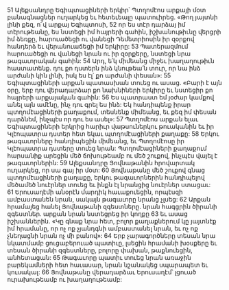 51 Ալեքսանդրը Եգիպտացիների երկիր՝ Պտղոմէոս արքայի մօտ բանագնացներ ուղարկեց եւ հետեւեալը պատուիրեց. «Թող յայտնի լինի քեզ, ո՜վ արքայ Եգիպտոսի, 52 որ ես տէր դարձայ իմ տէրութեանը, ես նստեցի իմ հայրերի գահին, իշխանութիւնը վերցրի իմ ձեռքը, հարուածեցի ու վանեցի Դեմետրիոսին իր զօրքով հանդերձ եւ վերանուաճեցի իմ երկիրը: 53 Պատերազմում հարուածեցի ու վանեցի նրան ու իր զօրքերը, նստեցի նրա թագաւորական գահին: 54 Արդ, ե՛կ միմեանց միջեւ խաղաղութիւն հաստատենք. դու քո դստերն ինձ կնութեա՛ն տուր, որ նա ինձ արժանի կին լինի, իսկ ես էլ՝ քո արժանի փեսան»:
55 Եգիպտացիների արքան պատասխան տուեց ու ասաց. «Բարի է այն օրը, երբ դու վերադարձար քո նախնիների երկիրը եւ նստեցիր քո հայրերի արքայական գահին: 56 Ես պատրաստ եմ յօժար կամքով անել այն ամէնը, ինչ դու գրել ես ինձ: Եկ հանդիպենք իրար պտղոմէացիների քաղաքում, տեսնենք միմեանց, եւ քեզ իմ փեսան դարձնեմ, ինչպէս որ դու ես ասել»:
57 Պտղոմէոս արքան ելաւ Եգիպտացիների երկրից հարիւր վաթսուներկու թուականին եւ իր Կլէոպատրա դստեր հետ եկաւ պտղոմէացիների քաղաքը: 58 Երկու թագաւորները հանդիպեցին միմեանց, եւ Պտղոմէոսը իր Կլէոպատրա դստերը տուեց նրան: Պտղոմէացիների քաղաքում հարսանիք արեցին մեծ ճոխութեամբ ու մեծ շուքով, ինչպէս վայել է թագաւորներին:
59 Ալեքսանդրը Յովնաթանին հրովարտակ ուղարկեց, որ սա գայ իր մօտ: 60 Յովնաթանը մեծ շուքով գնաց պտղոմէացիների քաղաքը, երկու թագաւորներին հանդիպելով մեծամեծ նուէրներ տուեց եւ ինքն էլ նրանցից նուէրներ ստացաւ: 61 Երուսաղէմի անօրէն մարդիկ հաւաքուեցին, որպէսզի ամբաստանեն նրան, սակայն թագաւորը նրանց չլսեց: 62 Արքան հրամայեց հանել Յովնաթանի զգեստները. նրան հագցրին ծիրանի զգեստներ. արքան նրան նստեցրեց իր կողքը 63 եւ ասաց իշխաններին. «Կը գնաք նրա հետ, բոլոր քաղաքներում կը յայտնէք իմ հրամանը, որ ոչ ոք չյանդգնի ամբաստանել նրան, եւ ոչ ոք չնեղացնի նրան ոչ մի բանով»:
64 Երբ չարագործները տեսան նրա նկատմամբ ցուցաբերուած պատիւը, լսեցին հրամանի խօսքերը եւ տեսան ծիրանի զգեստները, բոլորը փախան, թաքնուեցին, անհետացան: 65 Թագաւորը պատիւ տուեց նրան առաջին բարեկամների հետ հաւասար, նրան նշանակեց սպարապետ եւ կուսակալ: 66 Յովնաթանը վերադարձաւ Երուսաղէմ՝ լցուած ուրախութեամբ ու խաղաղութեամբ:
